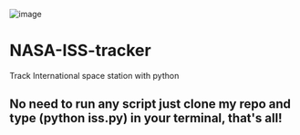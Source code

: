 ![image](https://github.com/JustNikhill/JustNikhill/blob/main/ScreenshotISS.jpg?raw=true)

# NASA-ISS-tracker
Track International space station with python 

## No need to run any script just clone my repo and type (python iss.py) in your terminal, that's all!
###
